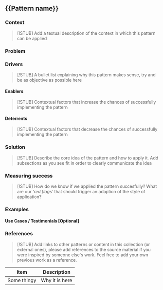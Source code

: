 ## {{Pattern name}}

### Context

> [!STUB]
> Add a textual description of the context in which this pattern can be applied

### Problem

### Drivers

> [!STUB]
> A bullet list explaining why this pattern makes sense,
> try and be as objective as possible here

#### Enablers

> [!STUB]
> Contextual factors that increase the chances of successfully implementing the pattern

#### Deterrents

> [!STUB]
> Contextual factors that decrease the chances of successfully implementing the pattern

### Solution

> [!STUB]
> Describe the core idea of the pattern and how to apply it.
> Add subsections as you see fit in order to clearly communicate the idea

### Measuring success

> [!STUB]
> How do we know if we applied the pattern succesfully? What are our _'red flags'_ that should
> trigger an adaption of the style of application?

### Examples

#### Use Cases / Testimonials [Optional]

### References

> [!STUB]
> Add links to other patterns or content in this collection (or external ones), please add
> references to the source material if you were inspired by someone else's work.
> Feel free to add your own previous work as a reference.

| Item        | Description    | 
|-------------|----------------|
| Some thingy | Why it is here |
